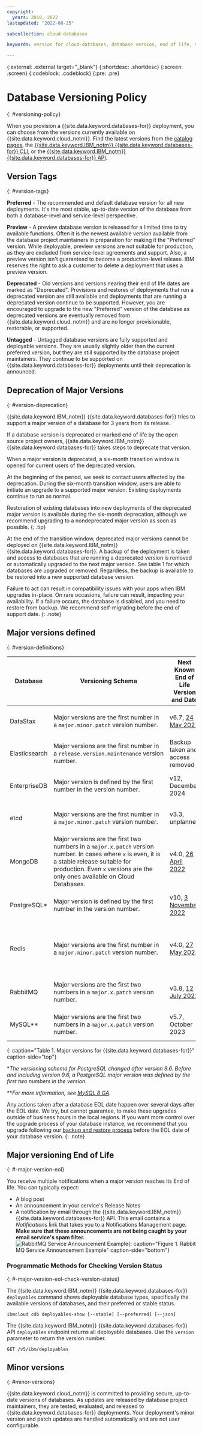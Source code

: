 ```yaml
---
copyright:
  years: 2018, 2022
lastupdated: "2022-08-25"

subcollection: cloud-databases

keywords: version for cloud-databases, database version, end of life, major version, minor version, deprecate, deprecation

---
```


{:external: .external target="_blank"}
{:shortdesc: .shortdesc}
{:screen: .screen}
{:codeblock: .codeblock}
{:pre: .pre}


# Database Versioning Policy
{: #versioning-policy}

When you provision a {{site.data.keyword.databases-for}} deployment, you can choose from the versions currently available on {{site.data.keyword.cloud_notm}}. Find the latest versions from the [catalog pages](https://cloud.ibm.com/catalog?category=databases), the [{{site.data.keyword.IBM_notm}} {{site.data.keyword.databases-for}} CLI](/docs/databases-cli-plugin?topic=databases-cli-plugin-cdb-reference#deployables-show), or the [{{site.data.keyword.IBM_notm}} {{site.data.keyword.databases-for}} API](https://cloud.ibm.com/apidocs/cloud-databases-api#get-all-deployable-databases).

## Version Tags
{: #version-tags}

**Preferred** - The recommended and default database version for all new deployments. It's the most stable, up-to-date version of the database from both a database-level and service-level perspective.

**Preview** - A preview database version is released for a limited time to try available functions. Often it is the newest available version available from the database project maintainers in preparation for making it the "Preferred" version. While deployable, preview versions are not suitable for production, as they are excluded from service-level agreements and support. Also, a preview version isn't guaranteed to become a production-level release. IBM reserves the right to ask a customer to delete a deployment that uses a preview version.

**Deprecated** - Old versions and versions nearing their end of life dates are marked as "Deprecated". Provisions and restores of deployments that run a deprecated version are still available and deployments that are running a deprecated version continue to be supported. However, you are encouraged to upgrade to the new "Preferred" version of the database as deprecated versions are eventually removed from {{site.data.keyword.cloud_notm}} and are no longer provisionable, restorable, or supported. 

**Untagged** - Untagged database versions are fully supported and deployable versions. They are usually slightly older than the current preferred version, but they are still supported by the database project maintainers. They continue to be supported on {{site.data.keyword.databases-for}} deployments until their deprecation is announced.

## Deprecation of Major Versions
{: #version-deprecation}

{{site.data.keyword.IBM_notm}} {{site.data.keyword.databases-for}} tries to support a major version of a database for 3 years from its release. 

If a database version is deprecated or marked end of life by the open source project owners, {{site.data.keyword.IBM_notm}} {{site.data.keyword.databases-for}} takes steps to deprecate that version.

When a major version is deprecated, a six-month transition window is opened for current users of the deprecated version.

At the beginning of the period, we seek to contact users affected by the deprecation. During the six-month transition window, users are able to initiate an upgrade to a supported major version. Existing deployments continue to run as normal.

Restoration of existing databases into new deployments of the deprecated major version is available during the six-month deprecation, although we recommend upgrading to a nondeprecated major version as soon as possible.
{: .tip}

At the end of the transition window, deprecated major versions cannot be deployed on {{site.data.keyword.IBM_notm}} {{site.data.keyword.databases-for}}. A backup of the deployment is taken and access to databases that are running a deprecated version is removed or automatically upgraded to the next major version. See table 1 for which databases are upgraded or removed. Regardless, the backup is available to be restored into a new supported database version.

Failure to act can result in compatibility issues with your apps when IBM upgrades in-place. On rare occasions, failure can result, impacting your availability. If a failure occurs, the database is disabled, and you need to restore from backup. We recommend self-migrating before the end of support date.
{: .note}

## Major versions defined
{: #version-definitions}

| Database | Versioning Schema | Next Known End of Life Version and Date | End of life procedure |
| --------- | --------- | --------- | --------- |
| DataStax | Major versions are the first number in a `major.minor.patch` version number. | v6.7, [24 May 2022](https://www.ibm.com/cloud/blog/announcements/databases-for-datastax-6-7-end-of-life-in-may-2022) | Backup taken and access removed |  
| Elasticsearch | Major versions are the first number in a `release.version.maintenance` version number.| Backup taken and access removed |  
| EnterpriseDB | Major version is defined by the first number in the version number. | v12, December 2024 | Backup taken and access removed |  
| etcd | Major versions are the first number in a `major.minor.patch` version number. | v3.3, unplanned | Backup taken and access removed |  
| MongoDB | Major versions are the first two numbers in a `major.x.patch` version number. In cases where `x` is even, it is a stable release suitable for production. Even `x` versions are the only ones available on Cloud Databases. | v4.0, [26 April 2022](https://www.ibm.com/cloud/blog/announcements/databases-for-mongodb-40-end-of-life-in-april-2022) | Automatically upgraded in place to next Major version |
| PostgreSQL* | Major version is defined by the first number in the version number. | v10, [3 November 2022](https://www.ibm.com/cloud/blog/announcements/ibm-cloud-databases-for-postgresql-10-end-of-life-in-november-2022)| Backup taken and access removed |  
| Redis | Major versions are the first number in a `major.minor.patch` version number. | v4.0, [27 May 2022](https://www.ibm.com/cloud/blog/announcements/ibm-cloud-databases-for-redis-4-end-of-life-in-march-2022) | Automatically upgraded in place to next Major version only for Redis 4 to Redis 5 |  
| RabbitMQ | Major versions are the first two numbers in a `major.x.patch` version number. | v3.8, [12 July 2022](https://www.ibm.com/cloud/blog/announcements/messages-for-rabbitmq-38-end-of-life-in-july-2022) | Backup taken and access removed |  
| MySQL** | Major versions are the first two numbers in a `major.x.patch` version number. | v5.7, October 2023 | Backup taken and access removed |  
{: caption="Table 1. Major versions for {{site.data.keyword.databases-for}}" caption-side="top"}

**The versioning schema for PostgreSQL changed after version 9.6. Before and including version 9.6, a PostgreSQL major version was defined by the first two numbers in the version.*

***For more information, see [MySQL 8 GA](/docs/databases-for-mysql?topic=databases-for-mysql-mysql8-ga).*

Any actions taken after a database EOL date happen over several days after the EOL date. We try, but cannot guarantee, to make these upgrades outside of business hours in the local regions. If you want more control over the upgrade process of your database instance, we recommend that you upgrade following our [backup and restore process](/docs/cloud-databases?topic=cloud-databases-dashboard-backups) before the EOL date of your database version.
{: .note}

## Major versioning End of Life
{: #-major-version-eol}

You receive multiple notifications when a major version reaches its End of life. You can typically expect:
* A blog post
* An announcement in your service's Release Notes
* A notification by email through the {{site.data.keyword.IBM_notm}} {{site.data.keyword.databases-for}} API. This email contains a *Notifications* link that takes you to a Notifications Management page. **Make sure that these announcements are not being caught by your email service's spam filter.**
   ![RabbitMQ Service Announcement Example](images/api-announce.png){: caption="Figure 1. Rabbit MQ Service Announcement Example" caption-side="bottom"}

### Programmatic Methods for Checking Version Status
{: #-major-version-eol-check-version-status}

The {{site.data.keyword.IBM_notm}} {{site.data.keyword.databases-for}} `deployables` command shows deployable database types, specifically the available versions of databases, and their preferred or stable status.
```shell
ibmcloud cdb deployables-show [--stable] [--preferred] [--json]
```

The {{site.data.keyword.IBM_notm}} {{site.data.keyword.databases-for}} API `deployables` endpoint returns all deployable databases. Use the `version` parameter to return the version number.
```text
GET /v5/ibm/deployables
```

## Minor versions
{: #minor-versions}

{{site.data.keyword.cloud_notm}} is committed to providing secure, up-to-date versions of databases. As updates are released by database project maintainers, they are tested, evaluated, and released to {{site.data.keyword.databases-for}} deployments. Your deployment's minor version and patch updates are handled automatically and are not user configurable. 

